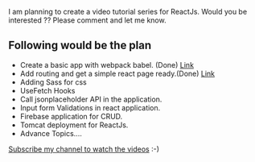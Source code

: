 
I am planning to create a video tutorial series for ReactJs. Would you be interested ?? Please comment and let me know.

## Following would be the plan 

* Create a basic app with webpack babel. (Done) [Link](https://youtu.be/zVWKtnEm4fk)
* Add routing and get a simple react page ready.(Done) [Link](https://youtu.be/_EwvIVsccJs)
* Adding Sass for css 
* UseFetch Hooks
* Call jsonplaceholder API in the application.
* Input form Validations in react application. 
* Firebase application for CRUD.
* Tomcat deployment for ReactJs.
* Advance Topics....
 


[Subscribe my channel to watch the videos](https://www.youtube.com/channel/UCajNSAb41SHFYAsCJxUKIMw?sub_confirmation=1) :-)
